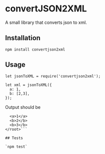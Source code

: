 convertJSON2XML
=========

A small library that converts json to xml.

## Installation

  `npm install convertjson2xml`

## Usage

    let jsonToXML = require('convertjson2xml');

    let xml = jsonToXML({
      a: 1,
      b: [2,3],
    });
  
  
  Output should be 
  ```<root>
    <a>1</a>
    <b>2</b>
    <b>3</b>
  </root>```

## Tests

  `npm test`